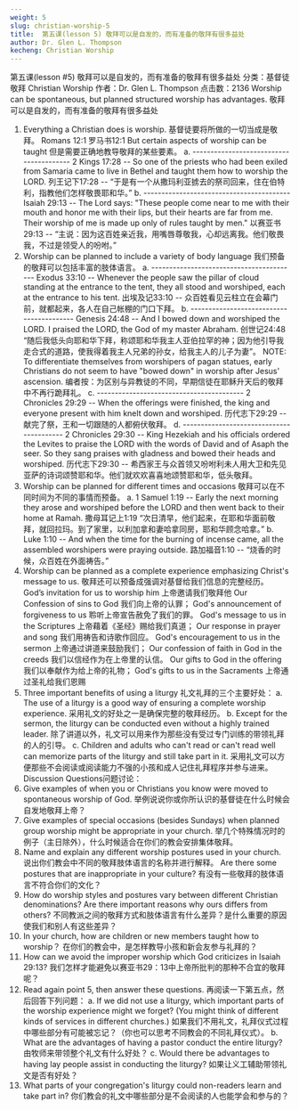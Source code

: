 ```yaml
---
weight: 5
slug: christian-worship-5
title:  第五课(lesson 5) 敬拜可以是自发的，而有准备的敬拜有很多益处
author: Dr. Glen L. Thompson
kecheng: Christian Worship
---
```


第五课(lesson #5) 敬拜可以是自发的，而有准备的敬拜有很多益处
分类：基督徒敬拜 Christian Worship
作者：Dr. Glen L. Thompson
点击数：2136
Worship can be spontaneous, but planned structured worship has advantages.
敬拜可以是自发的，而有准备的敬拜有很多益处
1. Everything a Christian does is worship.
基督徒要将所做的一切当成是敬拜。
Romans 12:1 罗马书12:1
But certain aspects of worship can be taught
但是需要正确地教导敬拜的某些要素。
a. ----------------------------------------
2 Kings 17:28 -- So one of the priests who had been exiled from Samaria came to live in Bethel and taught them how to worship the LORD.
列王记下17:28 -- “于是有一个从撒玛利亚掳去的祭司回来，住在伯特利，指教他们怎样敬畏耶和华。”
b. -----------------------------------------
Isaiah 29:13 -- The Lord says: "These people come near to me with their mouth and honor me with their lips, but their hearts are far from me. Their worship of me is made up only of rules taught by men."
以赛亚书29:13 -- “主说：因为这百姓亲近我，用嘴唇尊敬我，心却远离我。他们敬畏我，不过是领受人的吩咐。”
2. Worship can be planned to include a variety of body language
我们预备的敬拜可以包括丰富的肢体语言。
a. -----------------------------------------
Exodus 33:10 -- Whenever the people saw the pillar of cloud standing at the entrance to the tent, they all stood and worshiped, each at the entrance to his tent.
出埃及记33:10 -- 众百姓看见云柱立在会幕门前，就都起来，各人在自己帐棚的门口下拜。
b. -----------------------------------------
Genesis 24:48 -- And I bowed down and worshiped the LORD. I praised the LORD, the God of my master Abraham.
创世记24:48 “随后我低头向耶和华下拜，称颂耶和华我主人亚伯拉罕的神；因为他引导我走合式的道路，使我得着我主人兄弟的孙女，给我主人的儿子为妻”。
NOTE: To differentiate themselves from worshipers of pagan statues, early Christians do not seem to have "bowed down" in worship after Jesus' ascension.
编者按：为区别与异教徒的不同，早期信徒在耶稣升天后的敬拜中不再行跪拜礼。
c. -----------------------------------------
2 Chronicles 29:29 -- When the offerings were finished, the king and everyone present with him knelt down and worshiped.
历代志下29:29 -- 献完了祭，王和一切跟随的人都俯伏敬拜。
d. -----------------------------------------
2 Chronicles 29:30 -- King Hezekiah and his officials ordered the Levites to praise the LORD with the words of David and of Asaph the seer. So they sang praises with gladness and bowed their heads and worshiped.
历代志下29:30 -- 希西家王与众首领又吩咐利未人用大卫和先见亚萨的诗词颂赞耶和华。他们就欢欢喜喜地颂赞耶和华，低头敬拜。
3. Worship can be planned for different times and occasions
敬拜可以在不同时间为不同的事情而预备。
a. 1 Samuel 1:19 -- Early the next morning they arose and worshiped before the LORD and then went back to their home at Ramah.
撒母耳记上1:19 “次日清早，他们起来，在耶和华面前敬拜，就回拉玛。到了家里，以利加拿和妻哈拿同房，耶和华顾念哈拿。”
b. Luke 1:10 -- And when the time for the burning of incense came, all the assembled worshipers were praying outside.
路加福音1:10 -- “烧香的时候，众百姓在外面祷告。”
4. Worship can be planned as a complete experience emphasizing Christ's message to us.
敬拜还可以预备成强调对基督给我们信息的完整经历。
God’s invitation for us to worship him
上帝邀请我们敬拜他
Our Confession of sins to God
我们向上帝的认罪；
God's announcement of forgiveness to us
聆听上帝宣告赦免了我们的罪。
God's message to us in the Scriptures
上帝藉着《圣经》赐给我们真道；
Our response in prayer and song
我们用祷告和诗歌作回应。
God's encouragement to us in the sermon
上帝通过讲道来鼓励我们；
Our confession of faith in God in the creeds
我们以信经作为在上帝里的认信。
Our gifts to God in the offering
我们以奉献作为给上帝的礼物；
God's gifts to us in the Sacraments
上帝通过圣礼给我们恩赐
5. Three important benefits of using a liturgy
礼文礼拜的三个主要好处：
a. The use of a liturgy is a good way of ensuring a complete worship experience.
采用礼文的好处之一是确保完整的敬拜经历。
b. Except for the sermon, the liturgy can be conducted even without a highly trained leader.
除了讲道以外，礼文可以用来作为那些没有受过专门训练的带领礼拜的人的引导。
c. Children and adults who can't read or can't read well can memorize parts of the liturgy and still take part in it.
采用礼文可以方便那些不会阅读或阅读能力不强的小孩和成人记住礼拜程序并参与进来。
Discussion Questions问题讨论：
1. Give examples of when you or Christians you know were moved to spontaneous worship of God.
举例说说你或你所认识的基督徒在什么时候会自发地敬拜上帝？
2. Give examples of special occasions (besides Sundays) when planned group worship might be appropriate in your church.
举几个特殊情况时的例子（主日除外），什么时候适合在你们的教会安排集体敬拜。
3. Name and explain any different worship postures used in your church.
说出你们教会中不同的敬拜肢体语言的名称并进行解释。
Are there some postures that are inappropriate in your culture?
有没有一些敬拜的肢体语言不符合你们的文化？
4. How do worship styles and postures vary between different Christian denominations? Are there important reasons why ours differs from others?
不同教派之间的敬拜方式和肢体语言有什么差异？是什么重要的原因使我们和别人有这些差异？
5. In your church, how are children or new members taught how to worship？
在你们的教会中，是怎样教导小孩和新会友参与礼拜的？
6. How can we avoid the improper worship which God criticizes in Isaiah 29:13?
我们怎样才能避免以赛亚书29：13中上帝所批判的那种不合宜的敬拜呢？
7. Read again point 5, then answer these questions.
再阅读一下第五点，然后回答下列问题：
a. If we did not use a liturgy, which important parts of the worship experience might we forget? (You might think of different kinds of services in different churches.)
如果我们不用礼文，礼拜仪式过程中哪些部分有可能被忘记？（你也可以思考不同教会的不同礼拜仪式）。
b. What are the advantages of having a pastor conduct the entire liturgy?
由牧师来带领整个礼文有什么好处？
c. Would there be advantages to having lay people assist in conducting the liturgy?
如果让义工辅助带领礼文是否有好处？
8. What parts of your congregation's liturgy could non-readers learn and take part in?
你们教会的礼文中哪些部分是不会阅读的人也能学会和参与的？
